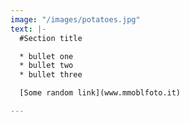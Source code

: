 ```yaml
---
image: "/images/potatoes.jpg"
text: |-
  #Section title

  * bullet one
  * bullet two
  * bullet three

  [Some random link](www.mmoblfoto.it)

---
```


